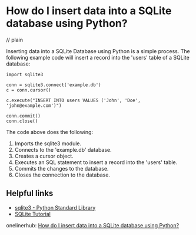 # How do I insert data into a SQLite database using Python?
// plain

Inserting data into a SQLite Database using Python is a simple process. The following example code will insert a record into the 'users' table of a SQLite database:

```
import sqlite3

conn = sqlite3.connect('example.db')
c = conn.cursor()

c.execute("INSERT INTO users VALUES ('John', 'Doe', 'john@example.com')")

conn.commit()
conn.close()
```

The code above does the following:
1. Imports the sqlite3 module.
2. Connects to the 'example.db' database.
3. Creates a cursor object.
4. Executes an SQL statement to insert a record into the 'users' table.
5. Commits the changes to the database.
6. Closes the connection to the database.

## Helpful links
- [sqlite3 - Python Standard Library](https://docs.python.org/3/library/sqlite3.html)
- [SQLite Tutorial](https://www.sqlitetutorial.net/)

onelinerhub: [How do I insert data into a SQLite database using Python?](https://onelinerhub.com/sqlite/how-do-i-insert-data-into-a-sqlite-database-using-python)